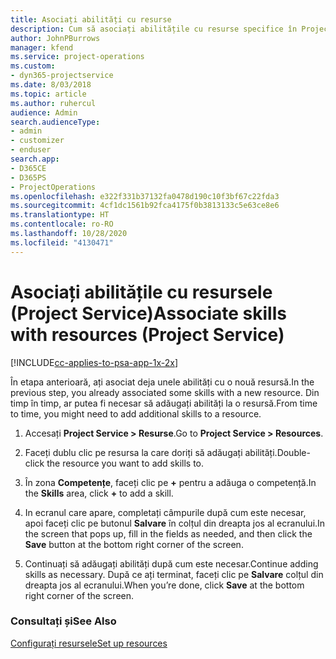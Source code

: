 ```yaml
---
title: Asociați abilități cu resurse
description: Cum să asociați abilitățile cu resurse specifice în Project Service
author: JohnPBurrows
manager: kfend
ms.service: project-operations
ms.custom:
- dyn365-projectservice
ms.date: 8/03/2018
ms.topic: article
ms.author: ruhercul
audience: Admin
search.audienceType:
- admin
- customizer
- enduser
search.app:
- D365CE
- D365PS
- ProjectOperations
ms.openlocfilehash: e322f331b37132fa0478d190c10f3bf67c22fda3
ms.sourcegitcommit: 4cf1dc1561b92fca4175f0b3813133c5e63ce8e6
ms.translationtype: HT
ms.contentlocale: ro-RO
ms.lasthandoff: 10/28/2020
ms.locfileid: "4130471"
---
```

# <a name="associate-skills-with-resources-project-service"></a><span data-ttu-id="0a5c0-103">Asociați abilitățile cu resursele (Project Service)</span><span class="sxs-lookup"><span data-stu-id="0a5c0-103">Associate skills with resources (Project Service)</span></span>

[!INCLUDE[cc-applies-to-psa-app-1x-2x](../includes/cc-applies-to-psa-app-1x-2x.md)]

<span data-ttu-id="0a5c0-104">În etapa anterioară, ați asociat deja unele abilități cu o nouă resursă.</span><span class="sxs-lookup"><span data-stu-id="0a5c0-104">In the previous step, you already associated some skills with  a new resource.</span></span> <span data-ttu-id="0a5c0-105">Din timp în timp, ar putea fi necesar să adăugați abilități la o resursă.</span><span class="sxs-lookup"><span data-stu-id="0a5c0-105">From time to time, you might need to add additional skills to a resource.</span></span>  
  
1.  <span data-ttu-id="0a5c0-106">Accesați **Project Service > Resurse**.</span><span class="sxs-lookup"><span data-stu-id="0a5c0-106">Go to **Project Service > Resources**.</span></span>  
  
2.  <span data-ttu-id="0a5c0-107">Faceți dublu clic pe resursa la care doriți să adăugați abilități.</span><span class="sxs-lookup"><span data-stu-id="0a5c0-107">Double-click the resource you want to add skills to.</span></span>  
  
3.  <span data-ttu-id="0a5c0-108">În zona **Competențe**, faceți clic pe **+** pentru a adăuga o competență.</span><span class="sxs-lookup"><span data-stu-id="0a5c0-108">In the **Skills** area, click **+** to add a skill.</span></span>  
  
4.  <span data-ttu-id="0a5c0-109">In ecranul care apare, completați câmpurile după cum este necesar, apoi faceți clic pe butonul **Salvare** în colțul din dreapta jos al ecranului.</span><span class="sxs-lookup"><span data-stu-id="0a5c0-109">In the screen that pops up, fill in the fields as needed, and then click the **Save** button at the bottom right corner of the screen.</span></span>  
  
5.  <span data-ttu-id="0a5c0-110">Continuați să adăugați abilități după cum este necesar.</span><span class="sxs-lookup"><span data-stu-id="0a5c0-110">Continue adding skills as necessary.</span></span> <span data-ttu-id="0a5c0-111">După ce ați terminat, faceți clic pe **Salvare** colțul din dreapta jos al ecranului.</span><span class="sxs-lookup"><span data-stu-id="0a5c0-111">When you’re done, click **Save** at the bottom right corner of the screen.</span></span>  
  
### <a name="see-also"></a><span data-ttu-id="0a5c0-112">Consultați și</span><span class="sxs-lookup"><span data-stu-id="0a5c0-112">See Also</span></span>  
 [<span data-ttu-id="0a5c0-113">Configurați resursele</span><span class="sxs-lookup"><span data-stu-id="0a5c0-113">Set up resources</span></span>](../psa/set-up-resources.md)
